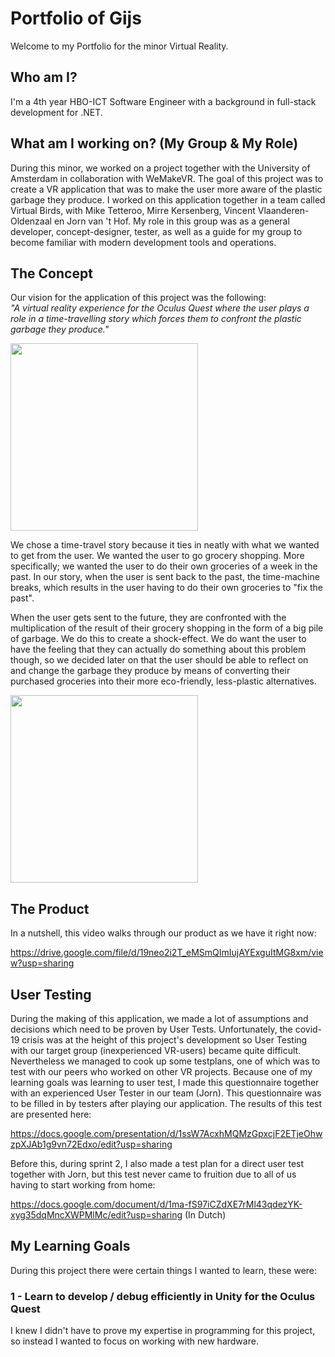# Portfolio of Gijs

Welcome to my Portfolio for the minor Virtual Reality.

## Who am I?
I'm a 4th year HBO-ICT Software Engineer with a background in full-stack development for .NET.

## What am I working on? (My Group & My Role)
During this minor, we worked on a project together with the University of Amsterdam in collaboration with WeMakeVR. The goal of this project was to create a VR application that was to make the user more aware of the plastic garbage they produce. I worked on this application together in a team called Virtual Birds, with Mike Tetteroo, Mirre Kersenberg, Vincent Vlaanderen-Oldenzaal en Jorn van 't Hof. My role in this group was as a general developer, concept-designer, tester, as well as a guide for my group to become familiar with modern development tools and operations.

## The Concept
Our vision for the application of this project was the following:<br/>
_"A virtual reality experience for the Oculus Quest where the user plays a role in a time-travelling story which forces them to confront the plastic garbage they produce."_

<img src="https://i.imgur.com/FKDY1wG.png" height="300">

We chose a time-travel story because it ties in neatly with what we wanted to get from the user. We wanted the user to go grocery shopping. More specifically; we wanted the user to do their own groceries of a week in the past. In our story, when the user is sent back to the past, the time-machine breaks, which results in the user having to do their own groceries to "fix the past". 

When the user gets sent to the future, they are confronted with the multiplication of the result of their grocery shopping in the form of a big pile of garbage. We do this to create a shock-effect. We do want the user to have the feeling that they can actually do something about this problem though, so we decided later on that the user should be able to reflect on and change the garbage they produce by means of converting their purchased groceries into their more eco-friendly, less-plastic alternatives.

<img src="https://i.imgur.com/YaymRRc.png" height="300">

## The Product
In a nutshell, this video walks through our product as we have it right now:

https://drive.google.com/file/d/19neo2i2T_eMSmQImIujAYExguItMG8xm/view?usp=sharing

## User Testing
During the making of this application, we made a lot of assumptions and decisions which need to be proven by User Tests. Unfortunately, the covid-19 crisis was at the height of this project's development so User Testing with our target group (inexperienced VR-users) became quite difficult. Nevertheless we managed to cook up some testplans, one of which was to test with our peers who worked on other VR projects. Because one of my learning goals was learning to user test, I made this questionnaire together with an experienced User Tester in our team (Jorn). This questionnaire was to be filled in by testers after playing our application. The results of this test are presented here:

https://docs.google.com/presentation/d/1ssW7AcxhMQMzGpxcjF2ETjeOhwzpXJAb1g9vn72Edxo/edit?usp=sharing

Before this, during sprint 2, I also made a test plan for a direct user test together with Jorn, but this test never came to fruition due to all of us having to start working from home:

https://docs.google.com/document/d/1ma-fS97iCZdXE7rMl43qdezYK-xyg35dqMncXWPMlMc/edit?usp=sharing (In Dutch)

## My Learning Goals
During this project there were certain things I wanted to learn, these were:

### 1 - Learn to develop / debug efficiently in Unity for the Oculus Quest
I knew I didn't have to prove my expertise in programming for this project, so instead I wanted to focus on working with new hardware. 



